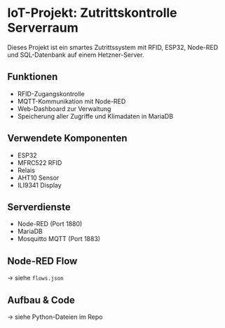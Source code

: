 # IoT-Projekt: Zutrittskontrolle Serverraum

Dieses Projekt ist ein smartes Zutrittssystem mit RFID, ESP32, Node-RED und SQL-Datenbank auf einem Hetzner-Server.

## Funktionen
- RFID-Zugangskontrolle
- MQTT-Kommunikation mit Node-RED
- Web-Dashboard zur Verwaltung
- Speicherung aller Zugriffe und Klimadaten in MariaDB

## Verwendete Komponenten
- ESP32
- MFRC522 RFID
- Relais
- AHT10 Sensor
- ILI9341 Display

## Serverdienste
- Node-RED (Port 1880)
- MariaDB
- Mosquitto MQTT (Port 1883)

## Node-RED Flow
→ siehe `flows.json`

## Aufbau & Code
→ siehe Python-Dateien im Repo
